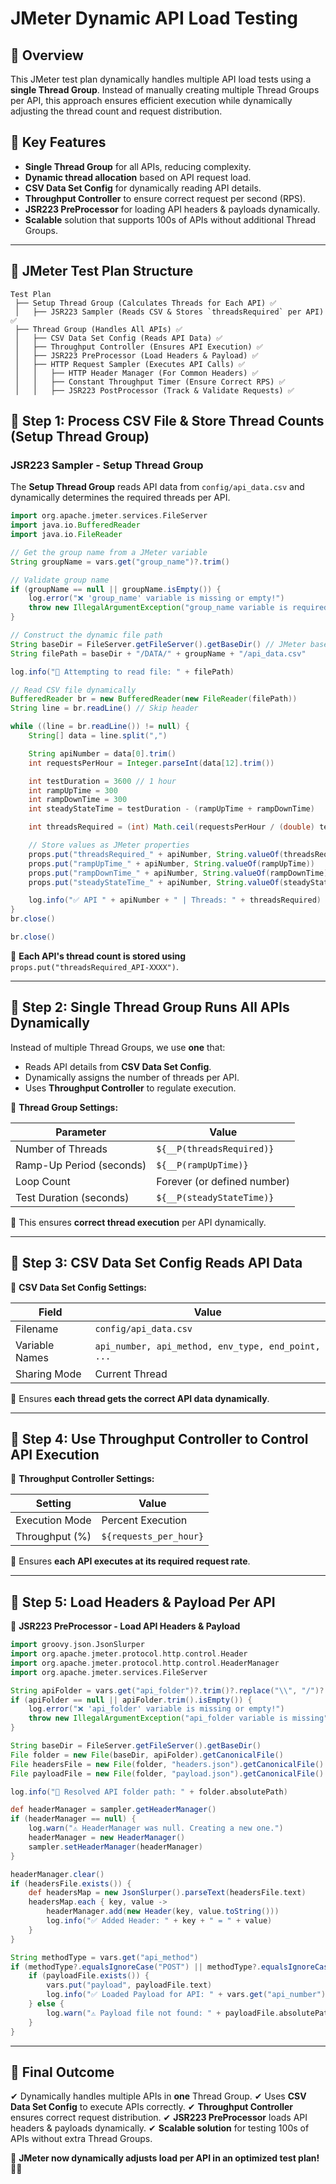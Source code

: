 # JMeter Dynamic API Load Testing

## 📌 Overview
This JMeter test plan dynamically handles multiple API load tests using a **single Thread Group**. Instead of manually creating multiple Thread Groups per API, this approach ensures efficient execution while dynamically adjusting the thread count and request distribution.

## 🚀 Key Features
- **Single Thread Group** for all APIs, reducing complexity.
- **Dynamic thread allocation** based on API request load.
- **CSV Data Set Config** for dynamically reading API details.
- **Throughput Controller** to ensure correct request per second (RPS).
- **JSR223 PreProcessor** for loading API headers & payloads dynamically.
- **Scalable** solution that supports 100s of APIs without additional Thread Groups.

---

## 📜 JMeter Test Plan Structure
```
Test Plan
 ├── Setup Thread Group (Calculates Threads for Each API) ✅
 │   ├── JSR223 Sampler (Reads CSV & Stores `threadsRequired` per API) ✅
 ├── Thread Group (Handles All APIs) ✅
 │   ├── CSV Data Set Config (Reads API Data) ✅
 │   ├── Throughput Controller (Ensures API Execution) ✅
 │   ├── JSR223 PreProcessor (Load Headers & Payload) ✅
 │   ├── HTTP Request Sampler (Executes API Calls) ✅
 │   │   ├── HTTP Header Manager (For Common Headers) ✅
 │   │   ├── Constant Throughput Timer (Ensure Correct RPS) ✅
 │   │   ├── JSR223 PostProcessor (Track & Validate Requests) ✅
```

## 🔹 Step 1: Process CSV File & Store Thread Counts (Setup Thread Group)
### **JSR223 Sampler - Setup Thread Group**
The **Setup Thread Group** reads API data from `config/api_data.csv` and dynamically determines the required threads per API.

```groovy
import org.apache.jmeter.services.FileServer
import java.io.BufferedReader
import java.io.FileReader

// Get the group name from a JMeter variable
String groupName = vars.get("group_name")?.trim()

// Validate group name
if (groupName == null || groupName.isEmpty()) {
    log.error("❌ 'group_name' variable is missing or empty!")
    throw new IllegalArgumentException("group_name variable is required")
}

// Construct the dynamic file path
String baseDir = FileServer.getFileServer().getBaseDir() // JMeter base directory
String filePath = baseDir + "/DATA/" + groupName + "/api_data.csv"

log.info("📂 Attempting to read file: " + filePath)

// Read CSV file dynamically
BufferedReader br = new BufferedReader(new FileReader(filePath))
String line = br.readLine() // Skip header

while ((line = br.readLine()) != null) {
    String[] data = line.split(",")

    String apiNumber = data[0].trim()
    int requestsPerHour = Integer.parseInt(data[12].trim())

    int testDuration = 3600 // 1 hour
    int rampUpTime = 300
    int rampDownTime = 300
    int steadyStateTime = testDuration - (rampUpTime + rampDownTime)

    int threadsRequired = (int) Math.ceil(requestsPerHour / (double) testDuration)

    // Store values as JMeter properties
    props.put("threadsRequired_" + apiNumber, String.valueOf(threadsRequired))
    props.put("rampUpTime_" + apiNumber, String.valueOf(rampUpTime))
    props.put("rampDownTime_" + apiNumber, String.valueOf(rampDownTime))
    props.put("steadyStateTime_" + apiNumber, String.valueOf(steadyStateTime))

    log.info("✅ API " + apiNumber + " | Threads: " + threadsRequired)
}
br.close()

br.close()
```
📌 **Each API's thread count is stored using** `props.put("threadsRequired_API-XXXX")`.

---

## 🔹 Step 2: Single Thread Group Runs All APIs Dynamically

Instead of multiple Thread Groups, we use **one** that:
- Reads API details from **CSV Data Set Config**.
- Dynamically assigns the number of threads per API.
- Uses **Throughput Controller** to regulate execution.

📍 **Thread Group Settings:**

| Parameter               | Value                        |
|-------------------------|----------------------------|
| Number of Threads       | `${__P(threadsRequired)}`  |
| Ramp-Up Period (seconds)| `${__P(rampUpTime)}`       |
| Loop Count             | Forever (or defined number)|
| Test Duration (seconds) | `${__P(steadyStateTime)}`  |

📌 This ensures **correct thread execution** per API dynamically.

---

## 🔹 Step 3: CSV Data Set Config Reads API Data
📍 **CSV Data Set Config Settings:**

| Field         | Value                        |
|--------------|-----------------------------|
| Filename     | `config/api_data.csv`       |
| Variable Names | `api_number, api_method, env_type, end_point, ...` |
| Sharing Mode | Current Thread              |

📌 Ensures **each thread gets the correct API data dynamically**.

---

## 🔹 Step 4: Use Throughput Controller to Control API Execution
📍 **Throughput Controller Settings:**

| Setting       | Value                         |
|--------------|------------------------------|
| Execution Mode | Percent Execution           |
| Throughput (%) | `${requests_per_hour}`      |

📌 Ensures **each API executes at its required request rate**.

---

## 🔹 Step 5: Load Headers & Payload Per API
📍 **JSR223 PreProcessor - Load API Headers & Payload**

```groovy
import groovy.json.JsonSlurper
import org.apache.jmeter.protocol.http.control.Header
import org.apache.jmeter.protocol.http.control.HeaderManager
import org.apache.jmeter.services.FileServer

String apiFolder = vars.get("api_folder")?.trim()?.replace("\\", "/")?.replaceAll(/^"|"$/, '')
if (apiFolder == null || apiFolder.trim().isEmpty()) {
    log.error("❌ 'api_folder' variable is missing or empty!")
    throw new IllegalArgumentException("api_folder variable is missing")
}

String baseDir = FileServer.getFileServer().getBaseDir()
File folder = new File(baseDir, apiFolder).getCanonicalFile()
File headersFile = new File(folder, "headers.json").getCanonicalFile()
File payloadFile = new File(folder, "payload.json").getCanonicalFile()

log.info("📂 Resolved API folder path: " + folder.absolutePath)

def headerManager = sampler.getHeaderManager()
if (headerManager == null) {
    log.warn("⚠️ HeaderManager was null. Creating a new one.")
    headerManager = new HeaderManager()
    sampler.setHeaderManager(headerManager)
}

headerManager.clear()
if (headersFile.exists()) {
    def headersMap = new JsonSlurper().parseText(headersFile.text)
    headersMap.each { key, value ->
        headerManager.add(new Header(key, value.toString()))
        log.info("✅ Added Header: " + key + " = " + value)
    }
}

String methodType = vars.get("api_method")
if (methodType?.equalsIgnoreCase("POST") || methodType?.equalsIgnoreCase("PUT")) {
    if (payloadFile.exists()) {
        vars.put("payload", payloadFile.text)
        log.info("✅ Loaded Payload for API: " + vars.get("api_number"))
    } else {
        log.warn("⚠️ Payload file not found: " + payloadFile.absolutePath)
    }
}
```

---

## 🎯 Final Outcome
✔ Dynamically handles multiple APIs in **one** Thread Group.
✔ Uses **CSV Data Set Config** to execute APIs correctly.
✔ **Throughput Controller** ensures correct request distribution.
✔ **JSR223 PreProcessor** loads API headers & payloads dynamically.
✔ **Scalable solution** for testing 100s of APIs without extra Thread Groups.

🚀 **JMeter now dynamically adjusts load per API in an optimized test plan!** 🎯🔥

